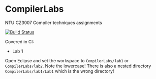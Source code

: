 # CompilerLabs
NTU CZ3007 Compiler techniques assignments

[![Build Status](https://travis-ci.org/helloWorld141/CompilerLabs.svg?branch=master)](https://travis-ci.org/helloWorld141/CompilerLabs)

Covered in CI:
 - Lab 1

Open Eclipse and set the workspace to `CompilerLabs/lab1` or `CompilerLabs/lab2`. Note the lowercase! There is also a nested directory `CompilerLabs/lab1/Lab1` which is the wrong directory!
